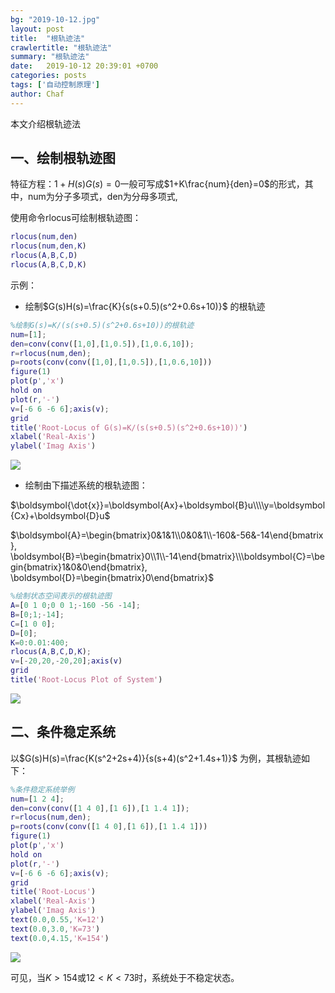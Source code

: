```yaml
---
bg: "2019-10-12.jpg"
layout: post
title:  "根轨迹法"
crawlertitle: "根轨迹法"
summary: "根轨迹法"
date:   2019-10-12 20:39:01 +0700
categories: posts
tags: ['自动控制原理']
author: Chaf
---
```


本文介绍根轨迹法

## 一、绘制根轨迹图

特征方程：$1+H(s)G(s)=0$一般可写成$1+K\frac{num}{den}=0$的形式，其中，num为分子多项式，den为分母多项式,

使用命令rlocus可绘制根轨迹图：

```matlab
rlocus(num,den)
rlocus(num,den,K)
rlocus(A,B,C,D)
rlocus(A,B,C,D,K)
```

示例：

* 绘制$G(s)H(s)=\frac{K}{s(s+0.5)(s^2+0.6s+10)}$ 的根轨迹

```matlab
%绘制G(s)=K/(s(s+0.5)(s^2+0.6s+10))的根轨迹
num=[1];
den=conv(conv([1,0],[1,0.5]),[1,0.6,10]);
r=rlocus(num,den);
p=roots(conv(conv([1,0],[1,0.5]),[1,0.6,10]))
figure(1)
plot(p','x')
hold on
plot(r,'-')
v=[-6 6 -6 6];axis(v);
grid
title('Root-Locus of G(s)=K/(s(s+0.5)(s^2+0.6s+10))')
xlabel('Real-Axis')
ylabel('Imag Axis')
```

![](1.jpg)

* 绘制由下描述系统的根轨迹图：

$\boldsymbol{\dot{x}}=\boldsymbol{Ax}+\boldsymbol{B}u\\\\y=\boldsymbol{Cx}+\boldsymbol{D}u$

$\boldsymbol{A}=\begin{bmatrix}0&1&1\\0&0&1\\-160&-56&-14\end{bmatrix}, \boldsymbol{B}=\begin{bmatrix}0\\1\\-14\end{bmatrix}\\\boldsymbol{C}=\begin{bmatrix}1&0&0\end{bmatrix}, \boldsymbol{D}=\begin{bmatrix}0\end{bmatrix}$ 

```matlab
%绘制状态空间表示的根轨迹图
A=[0 1 0;0 0 1;-160 -56 -14];
B=[0;1;-14];
C=[1 0 0];
D=[0];
K=0:0.01:400;
rlocus(A,B,C,D,K);
v=[-20,20,-20,20];axis(v)
grid
title('Root-Locus Plot of System')
```

![](2.jpg)

## 二、条件稳定系统

以$G(s)H(s)=\frac{K(s^2+2s+4)}{s(s+4)(s^2+1.4s+1)}$ 为例，其根轨迹如下：

```matlab
%条件稳定系统举例
num=[1 2 4];
den=conv(conv([1 4 0],[1 6]),[1 1.4 1]);
r=rlocus(num,den);
p=roots(conv(conv([1 4 0],[1 6]),[1 1.4 1]))
figure(1)
plot(p','x')
hold on
plot(r,'-')
v=[-6 6 -6 6];axis(v);
grid
title('Root-Locus')
xlabel('Real-Axis')
ylabel('Imag Axis')
text(0.0,0.55,'K=12')
text(0.0,3.0,'K=73')
text(0.0,4.15,'K=154')
```

![](3.jpg)

可见，当$K>154$或$12<K<73$时，系统处于不稳定状态。

